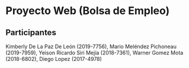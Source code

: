 # Proyecto Web (Bolsa de Empleo)

## Participantes
Kimberly De La Paz De León (2019-7756),
Mario Meléndez Pichoneau (2019-7959),
Yeison Ricardo Siri Mejía (2018-7361),
Warner Gomez Mota (2018-6802),
Diego Lopez (2017-4978)

